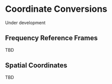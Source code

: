# Coordinate Conversions
Under development

## Frequency Reference Frames
TBD

## Spatial Coordinates
TBD
